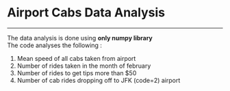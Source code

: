 # Airport Cabs Data Analysis

------
The data analysis is done using **only numpy library** <br>
The code analyses the following :<br>
1. Mean speed of all cabs taken from airport
2. Number of rides taken in the month of february
3. Number of rides to get tips more than $50
4. Number of cab rides dropping off to JFK (code=2) airport
